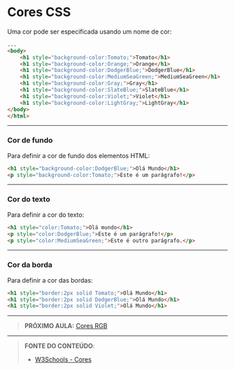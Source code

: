 # Cores CSS

Uma cor pode ser especificada usando um nome de cor:

````html
...
<body>
    <h1 style="background-color:Tomato;">Tomato</h1>
    <h1 style="background-color:Orange;">Orange</h1>
    <h1 style="background-color:DodgerBlue;">DodgerBlue</h1>
    <h1 style="background-color:MediumSeaGreen;">MediumSeaGreen</h1>
    <h1 style="background-color:Gray;">Gray</h1>
    <h1 style="background-color:SlateBlue;">SlateBlue</h1>
    <h1 style="background-color:Violet;">Violet</h1>
    <h1 style="background-color:LightGray;">LightGray</h1>
</body>
</html>
````

---

### Cor de fundo

Para definir a cor de fundo dos elementos HTML:

````html
<h1 style="background-color:DodgerBlue;">Olá Mundo</h1>
<p style="background-color:Tomato;">Este é um parágrafo!</p>
````

---

### Cor do texto

Para definir a cor do texto:

````html
<h1 style="color:Tomato;">Olá mundo</h1>
<p style="color:DodgerBlue;">Este é um parágrafo!</p>
<p style="color:MediumSeaGreen;">Este é outro parágrafo.</p>
````

---

### Cor da borda

Para definir a cor das bordas:

````html
<h1 style="border:2px solid Tomato;">Olá Mundo</h1>
<h1 style="border:2px solid DodgerBlue;">Olá Mundo</h1>
<h1 style="border:2px solid Violet;">Olá Mundo</h1>
````

***

> **PRÓXIMO AULA:** [Cores RGB](../2.2-cores-rgb)

***


> **FONTE DO CONTEÚDO**:
>
> - [W3Schools - Cores](https://www.w3schools.com/css/css_colors.asp)